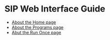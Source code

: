 # SIP Web Interface Guide

-   [About the Home page](\home_page)
-   [About the Programs page](\programs_page)
-   [Abut the Run Once page](\Run_Once_page)

